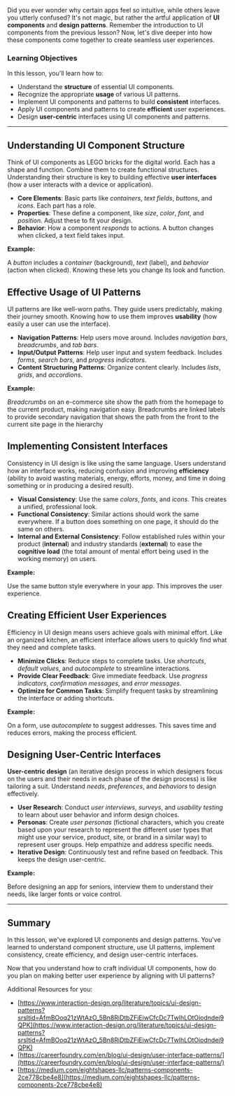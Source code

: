 Did you ever wonder why certain apps feel so intuitive, while others leave you utterly confused? It's not magic, but rather the artful application of **UI components** and **design patterns**. Remember the introduction to UI components from the previous lesson? Now, let's dive deeper into how these components come together to create seamless user experiences.

### Learning Objectives

In this lesson, you'll learn how to:

*   Understand the **structure** of essential UI components.
*   Recognize the appropriate **usage** of various UI patterns.
*   Implement UI components and patterns to build **consistent** interfaces.
*   Apply UI components and patterns to create **efficient** user experiences.
*   Design **user-centric** interfaces using UI components and patterns.

---

## Understanding UI Component Structure

Think of UI components as LEGO bricks for the digital world. Each has a shape and function. Combine them to create functional structures. Understanding their structure is key to building effective **user interfaces** (how a user interacts with a device or application).

*   **Core Elements**: Basic parts like *containers*, *text fields*, *buttons*, and *icons*. Each part has a role.
*   **Properties**: These define a component, like *size*, *color*, *font*, and *position*. Adjust these to fit your design.
*   **Behavior**: How a component *responds* to actions. A button changes when clicked, a text field takes input.

**Example:**

A *button* includes a *container* (background), *text* (label), and *behavior* (action when clicked). Knowing these lets you change its look and function.

## Effective Usage of UI Patterns

UI patterns are like well-worn paths. They guide users predictably, making their journey smooth. Knowing how to use them improves **usability** (how easily a user can use the interface).

*   **Navigation Patterns**: Help users move around. Includes *navigation bars*, *breadcrumbs*, and *tab bars*.
*   **Input/Output Patterns**: Help user input and system feedback. Includes *forms*, *search bars*, and *progress indicators*.
*   **Content Structuring Patterns**: Organize content clearly. Includes *lists*, *grids*, and *accordions*.

**Example:**

*Breadcrumbs* on an e-commerce site show the path from the homepage to the current product, making navigation easy. Breadcrumbs are linked labels to provide secondary navigation that shows the path from the front to the current site page in the hierarchy

## Implementing Consistent Interfaces

Consistency in UI design is like using the same language. Users understand how an interface works, reducing confusion and improving **efficiency** (ability to avoid wasting materials, energy, efforts, money, and time in doing something or in producing a desired result).

*   **Visual Consistency**: Use the same *colors*, *fonts*, and *icons*. This creates a unified, professional look.
*   **Functional Consistency**: Similar actions should work the same everywhere. If a button does something on one page, it should do the same on others.
*   **Internal and External Consistency**: Follow established rules within your product (**internal**) and industry standards (**external**) to ease the **cognitive load** (the total amount of mental effort being used in the working memory) on users.

**Example:**

Use the same button style everywhere in your app. This improves the user experience.

## Creating Efficient User Experiences

Efficiency in UI design means users achieve goals with minimal effort. Like an organized kitchen, an efficient interface allows users to quickly find what they need and complete tasks.

*   **Minimize Clicks**: Reduce steps to complete tasks. Use *shortcuts*, *default values*, and *autocomplete* to streamline interactions.
*   **Provide Clear Feedback**: Give immediate feedback. Use *progress indicators*, *confirmation messages*, and *error messages*.
*   **Optimize for Common Tasks**: Simplify frequent tasks by streamlining the interface or adding shortcuts.

**Example:**

On a form, use *autocomplete* to suggest addresses. This saves time and reduces errors, making the process efficient.

## Designing User-Centric Interfaces

**User-centric design** (an iterative design process in which designers focus on the users and their needs in each phase of the design process) is like tailoring a suit. Understand *needs*, *preferences*, and *behaviors* to design effectively.

*   **User Research**: Conduct *user interviews*, *surveys*, and *usability testing* to learn about user behavior and inform design choices.
*   **Personas**: Create *user personas* (fictional characters, which you create based upon your research to represent the different user types that might use your service, product, site, or brand in a similar way) to represent user groups. Help empathize and address specific needs.
*   **Iterative Design**: Continuously test and refine based on feedback. This keeps the design user-centric.

**Example:**

Before designing an app for seniors, interview them to understand their needs, like larger fonts or voice control.

---

## Summary

In this lesson, we've explored UI components and design patterns. You've learned to understand component structure, use UI patterns, implement consistency, create efficiency, and design user-centric interfaces.

Now that you understand how to craft individual UI components, how do you plan on making better user experience by aligning with UI patterns?

Additional Resources for you:
*   [https://www.interaction-design.org/literature/topics/ui-design-patterns?srsltid=AfmBOoq21zWtAzO_5Bn8RiDtbZFiEiwCfcDc7TwlhLOtOiodndei9QPK](https://www.interaction-design.org/literature/topics/ui-design-patterns?srsltid=AfmBOoq21zWtAzO_5Bn8RiDtbZFiEiwCfcDc7TwlhLOtOiodndei9QPK)
*   [https://careerfoundry.com/en/blog/ui-design/user-interface-patterns/](https://careerfoundry.com/en/blog/ui-design/user-interface-patterns/)
*   [https://medium.com/eightshapes-llc/patterns-components-2ce778cbe4e8](https://medium.com/eightshapes-llc/patterns-components-2ce778cbe4e8)